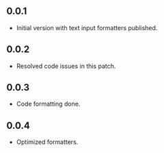 ## 0.0.1

* Initial version with text input formatters published.

## 0.0.2

* Resolved code issues in this patch.

## 0.0.3

* Code formatting done.

## 0.0.4

* Optimized formatters.
